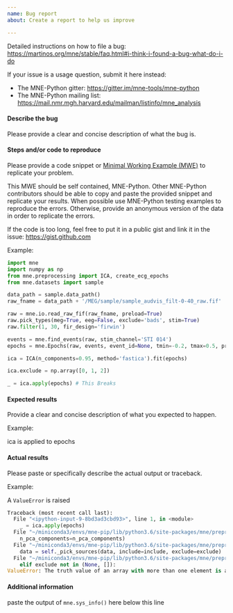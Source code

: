 ```yaml
---
name: Bug report
about: Create a report to help us improve

---
```

Detailed instructions on how to file a bug:
https://martinos.org/mne/stable/faq.html#i-think-i-found-a-bug-what-do-i-do

If your issue is a usage question, submit it here instead:
- The MNE-Python gitter: https://gitter.im/mne-tools/mne-python
- The MNE-Python mailing list: https://mail.nmr.mgh.harvard.edu/mailman/listinfo/mne_analysis

#### Describe the bug
Please provide a clear and concise description of what the bug is.

#### Steps and/or code to reproduce
Please provide a code snippet or [Minimal Working Example (MWE)](https://en.wikipedia.org/wiki/Minimal_Working_Example)
to replicate your problem. 

This MWE should be self contained, MNE-Python. Other MNE-Python contributors
should be able to copy and paste the provided snippet and replicate your
results. 
When possible use MNE-Python testing examples to reproduce the errors. Otherwise,
provide an anonymous version of the data in order to replicate the errors.

If the code is too long, feel free to put it in a public gist and link
it in the issue: https://gist.github.com

Example:

```py
import mne
import numpy as np
from mne.preprocessing import ICA, create_ecg_epochs
from mne.datasets import sample

data_path = sample.data_path()
raw_fname = data_path + '/MEG/sample/sample_audvis_filt-0-40_raw.fif'

raw = mne.io.read_raw_fif(raw_fname, preload=True)
raw.pick_types(meg=True, eeg=False, exclude='bads', stim=True)
raw.filter(1, 30, fir_design='firwin')

events = mne.find_events(raw, stim_channel='STI 014')
epochs = mne.Epochs(raw, events, event_id=None, tmin=-0.2, tmax=0.5, preload=True)

ica = ICA(n_components=0.95, method='fastica').fit(epochs)

ica.exclude = np.array([0, 1, 2])

_ = ica.apply(epochs) # This Breaks
```

#### Expected results
Provide a clear and concise description of what you expected to happen.

Example: 

ica is applied to epochs

#### Actual results
Please paste or specifically describe the actual output or traceback. 

Example:

A `ValueError` is raised
```py
Traceback (most recent call last):
  File "<ipython-input-9-8bd3ad3cbd93>", line 1, in <module>
    _ = ica.apply(epochs)
  File "~/miniconda3/envs/mne-pip/lib/python3.6/site-packages/mne/preprocessing/ica.py", line 1252, in apply
    n_pca_components=n_pca_components)
  File "~/miniconda3/envs/mne-pip/lib/python3.6/site-packages/mne/preprocessing/ica.py", line 1309, in _apply_epochs
    data = self._pick_sources(data, include=include, exclude=exclude)
  File "~/miniconda3/envs/mne-pip/lib/python3.6/site-packages/mne/preprocessing/ica.py", line 1368, in _pick_sources
    elif exclude not in (None, []):
ValueError: The truth value of an array with more than one element is ambiguous. Use a.any() or a.all()
```

#### Additional information
paste the output of `mne.sys_info()` here below this line
